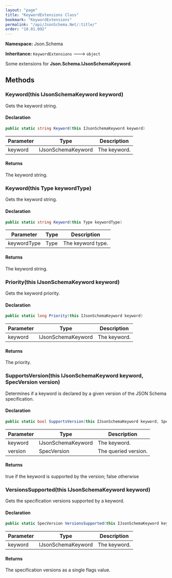 ```yaml
---
layout: "page"
title: "KeywordExtensions Class"
bookmark: "KeywordExtensions"
permalink: "/api/JsonSchema.Net/:title/"
order: "10.01.092"
---
```

**Namespace:** Json.Schema

**Inheritance:**
`KeywordExtensions`
 🡒 
`object`

Some extensions for **Json.Schema.IJsonSchemaKeyword**.

## Methods

### Keyword(this IJsonSchemaKeyword keyword)

Gets the keyword string.

#### Declaration

```c#
public static string Keyword(this IJsonSchemaKeyword keyword)
```

| Parameter | Type | Description |
|---|---|---|
| keyword | IJsonSchemaKeyword | The keyword. |


#### Returns

The keyword string.

### Keyword(this Type keywordType)

Gets the keyword string.

#### Declaration

```c#
public static string Keyword(this Type keywordType)
```

| Parameter | Type | Description |
|---|---|---|
| keywordType | Type | The keyword type. |


#### Returns

The keyword string.

### Priority(this IJsonSchemaKeyword keyword)

Gets the keyword priority.

#### Declaration

```c#
public static long Priority(this IJsonSchemaKeyword keyword)
```

| Parameter | Type | Description |
|---|---|---|
| keyword | IJsonSchemaKeyword | The keyword. |


#### Returns

The priority.

### SupportsVersion(this IJsonSchemaKeyword keyword, SpecVersion version)

Determines if a keyword is declared by a given version of the JSON Schema specification.

#### Declaration

```c#
public static bool SupportsVersion(this IJsonSchemaKeyword keyword, SpecVersion version)
```

| Parameter | Type | Description |
|---|---|---|
| keyword | IJsonSchemaKeyword | The keyword. |
| version | SpecVersion | The queried version. |


#### Returns

true if the keyword is supported by the version; false otherwise

### VersionsSupported(this IJsonSchemaKeyword keyword)

Gets the specification versions supported by a keyword.

#### Declaration

```c#
public static SpecVersion VersionsSupported(this IJsonSchemaKeyword keyword)
```

| Parameter | Type | Description |
|---|---|---|
| keyword | IJsonSchemaKeyword | The keyword. |


#### Returns

The specification versions as a single flags value.

